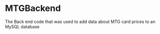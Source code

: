 # MTGBackend
The Back end code that was used to add data about MTG card prices to an MySQL database
